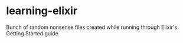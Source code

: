 # learning-elixir
Bunch of random nonsense files created while running through Elixir's Getting Started guide
